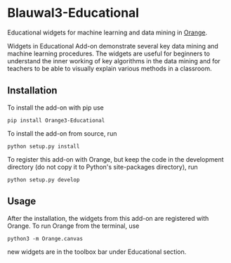 Blauwal3-Educational
===================

Educational widgets for machine learning and data mining in 
[Orange](http://orange.biolab.si).

Widgets in Educational Add-on demonstrate several key data mining and machine learning procedures.
The widgets are useful for beginners to understand the inner working of key algorithms in the data
mining and for teachers to be able to visually explain various methods in a classroom.

Installation
------------

To install the add-on with pip use

    pip install Orange3-Educational

To install the add-on from source, run

    python setup.py install

To register this add-on with Orange, but keep the code in the development directory (do not copy it to 
Python's site-packages directory), run

    python setup.py develop

Usage
-----

After the installation, the widgets from this add-on are registered with
Orange. To run Orange from the terminal,
use

    python3 -m Orange.canvas

new widgets are in the toolbox bar under Educational section.
